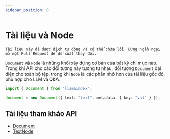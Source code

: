 ```yaml
---
sidebar_position: 0
---
```


# Tài liệu và Node

`Tài liệu này đã được dịch tự động và có thể chứa lỗi. Đừng ngần ngại mở một Pull Request để đề xuất thay đổi.`

`Document` và `Node` là những khối xây dựng cơ bản của bất kỳ chỉ mục nào. Trong khi API cho các đối tượng này tương tự nhau, đối tượng `Document` đại diện cho toàn bộ tệp, trong khi `Node` là các phần nhỏ hơn của tài liệu gốc đó, phù hợp cho LLM và Q&A.

```typescript
import { Document } from "llamaindex";

document = new Document({ text: "text", metadata: { key: "val" } });
```

## Tài liệu tham khảo API

- [Document](../../api/classes/Document.md)
- [TextNode](../../api/classes/TextNode.md)
